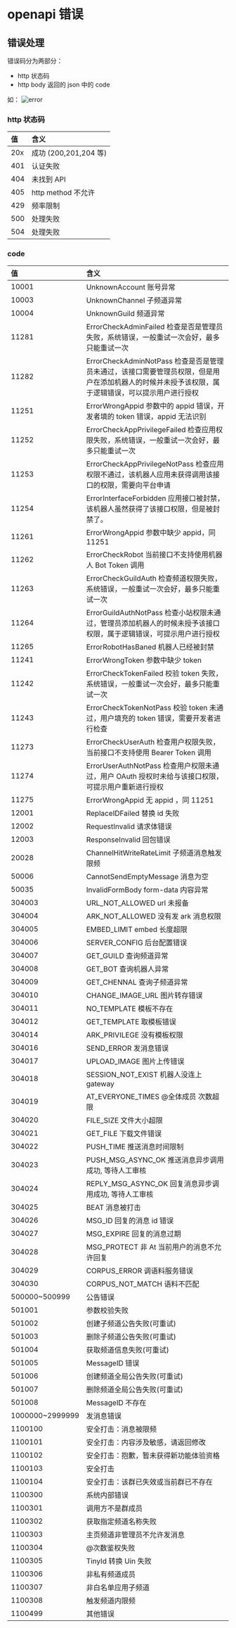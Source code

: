 # openapi 错误

## 错误处理

错误码分为两部分：

- http 状态码
- http body 返回的 json 中的 code

如：
![error](./error.png)

### http 状态码

| 值   | 含义                  |
| :--- | :-------------------- |
| 20x  | 成功 (200,201,204 等) |
| 401  | 认证失败              |
| 404  | 未找到 API            |
| 405  | http method 不允许    |
| 429  | 频率限制              |
| 500  | 处理失败              |
| 504  | 处理失败              |

### code

| 值              | 含义                                                                                                                                              |
| :-------------- | :------------------------------------------------------------------------------------------------------------------------------------------------ |
| 10001           | UnknownAccount 账号异常                                                                                                                           |
| 10003           | UnknownChannel 子频道异常                                                                                                                         |
| 10004           | UnknownGuild 频道异常                                                                                                                             |
| 11281           | ErrorCheckAdminFailed 检查是否是管理员失败，系统错误，一般重试一次会好，最多只能重试一次                                                          |
| 11282           | ErrorCheckAdminNotPass 检查是否是管理员未通过，该接口需要管理员权限，但是用户在添加机器人的时候并未授予该权限，属于逻辑错误，可以提示用户进行授权 |
| 11251           | ErrorWrongAppid 参数中的 appid 错误，开发者填的 token 错误，appid 无法识别                                                                        |
| 11252           | ErrorCheckAppPrivilegeFailed 检查应用权限失败，系统错误，一般重试一次会好，最多只能重试一次                                                       |
| 11253           | ErrorCheckAppPrivilegeNotPass 检查应用权限不通过，该机器人应用未获得调用该接口的权限，需要向平台申请                                              |
| 11254           | ErrorInterfaceForbidden 应用接口被封禁，该机器人虽然获得了该接口权限，但是被封禁了。                                                              |
| 11261           | ErrorWrongAppid 参数中缺少 appid，同 11251                                                                                                        |
| 11262           | ErrorCheckRobot 当前接口不支持使用机器人 Bot Token 调用                                                                                           |
| 11263           | ErrorCheckGuildAuth 检查频道权限失败，系统错误，一般重试一次会好，最多只能重试一次                                                                |
| 11264           | ErrorGuildAuthNotPass 检查小站权限未通过，管理员添加机器人的时候未授予该接口权限，属于逻辑错误，可提示用户进行授权                                |
| 11265           | ErrorRobotHasBaned 机器人已经被封禁                                                                                                               |
| 11241           | ErrorWrongToken 参数中缺少 token                                                                                                                  |
| 11242           | ErrorCheckTokenFailed 校验 token 失败，系统错误，一般重试一次会好，最多只能重试一次                                                               |
| 11243           | ErrorCheckTokenNotPass 校验 token 未通过，用户填充的 token 错误，需要开发者进行检查                                                               |
| 11273           | ErrorCheckUserAuth 检查用户权限失败，当前接口不支持使用 Bearer Token 调用                                                                         |
| 11274           | ErrorUserAuthNotPass 检查用户权限未通过，用户 OAuth 授权时未给与该接口权限，可提示用户重新进行授权                                                |
| 11275           | ErrorWrongAppid 无 appid ，同 11251                                                                                                               |
| 12001           | ReplaceIDFailed 替换 id 失败                                                                                                                      |
| 12002           | RequestInvalid 请求体错误                                                                                                                         |
| 12003           | ResponseInvalid 回包错误                                                                                                                          |
| 20028           | ChannelHitWriteRateLimit 子频道消息触发限频                                                                                                       |
| 50006           | CannotSendEmptyMessage 消息为空                                                                                                                   |
| 50035           | InvalidFormBody form-data 内容异常                                                                                                                |
| 304003          | URL_NOT_ALLOWED url 未报备                                                                                                                        |
| 304004          | ARK_NOT_ALLOWED 没有发 ark 消息权限                                                                                                               |
| 304005          | EMBED_LIMIT embed 长度超限                                                                                                                        |
| 304006          | SERVER_CONFIG 后台配置错误                                                                                                                        |
| 304007          | GET_GUILD 查询频道异常                                                                                                                            |
| 304008          | GET_BOT 查询机器人异常                                                                                                                            |
| 304009          | GET_CHENNAL 查询子频道异常                                                                                                                        |
| 304010          | CHANGE_IMAGE_URL 图片转存错误                                                                                                                     |
| 304011          | NO_TEMPLATE 模板不存在                                                                                                                            |
| 304012          | GET_TEMPLATE 取模板错误                                                                                                                           |
| 304014          | ARK_PRIVILEGE 没有模板权限                                                                                                                        |
| 304016          | SEND_ERROR 发消息错误                                                                                                                             |
| 304017          | UPLOAD_IMAGE 图片上传错误                                                                                                                         |
| 304018          | SESSION_NOT_EXIST 机器人没连上 gateway                                                                                                            |
| 304019          | AT_EVERYONE_TIMES @全体成员 次数超限                                                                                                              |
| 304020          | FILE_SIZE 文件大小超限                                                                                                                            |
| 304021          | GET_FILE 下载文件错误                                                                                                                             |
| 304022          | PUSH_TIME 推送消息时间限制                                                                                                                        |
| 304023          | PUSH_MSG_ASYNC_OK 推送消息异步调用成功, 等待人工审核                                                                                              |
| 304024          | REPLY_MSG_ASYNC_OK 回复消息异步调用成功, 等待人工审核                                                                                             |
| 304025          | BEAT 消息被打击                                                                                                                                   |
| 304026          | MSG_ID 回复的消息 id 错误                                                                                                                         |
| 304027          | MSG_EXPIRE 回复的消息过期                                                                                                                         |
| 304028          | MSG_PROTECT 非 At 当前用户的消息不允许回复                                                                                                        |
| 304029          | CORPUS_ERROR 调语料服务错误                                                                                                                       |
| 304030          | CORPUS_NOT_MATCH 语料不匹配
| 500000~500999   | 公告错误                                                                                                                                        |
| 501001          | 参数校验失败                                                                                                                                        |
| 501002          | 创建子频道公告失败(可重试)                                                                                                                                        |
| 501003          | 删除子频道公告失败(可重试)                                                                                                                                        |
| 501004          | 获取频道信息失败(可重试)                                                                                                                                         |
| 501005          | MessageID 错误                                                                                                                                        |
| 501006          | 创建频道全局公告失败(可重试)                                                                                                                                          |
| 501007          | 删除频道全局公告失败(可重试)                                                                                                                                         |
| 501008          | MessageID 不存在                                                                                                                                        |
| 1000000~2999999 | 发消息错误                                                                                                                                        |
| 1100100         | 安全打击：消息被限频                                                                                                                              |
| 1100101         | 安全打击：内容涉及敏感，请返回修改                                                                                                                |
| 1100102         | 安全打击：抱歉，暂未获得新功能体验资格                                                                                                            |
| 1100103         | 安全打击                                                                                                                                          |
| 1100104         | 安全打击：该群已失效或当前群已不存在                                                                                                              |
| 1100300         | 系统内部错误                                                                                                                                      |
| 1100301         | 调用方不是群成员                                                                                                                                  |
| 1100302         | 获取指定频道名称失败                                                                                                                              |
| 1100303         | 主页频道非管理员不允许发消息                                                                                                                      |
| 1100304         | @次数鉴权失败                                                                                                                                     |
| 1100305         | TinyId 转换 Uin 失败                                                                                                                              |
| 1100306         | 非私有频道成员                                                                                                                                    |
| 1100307         | 非白名单应用子频道                                                                                                                                |
| 1100308         | 触发频道内限频                                                                                                                                    |
| 1100499         | 其他错误                                                                                                                                          |
